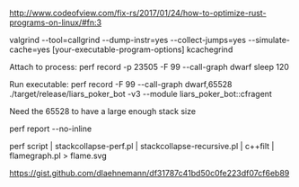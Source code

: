 <http://www.codeofview.com/fix-rs/2017/01/24/how-to-optimize-rust-programs-on-linux/#fn:3>

valgrind --tool=callgrind --dump-instr=yes --collect-jumps=yes --simulate-cache=yes <path-to-your-executable> [your-executable-program-options]
kcachegrind

Attach to process:
perf record -p 23505 -F 99 --call-graph dwarf sleep 120

Run executable:
perf record -F 99 --call-graph dwarf,65528 ./target/release/liars_poker_bot -v3 --module liars_poker_bot::cfragent

Need the 65528 to have a large enough stack size


 perf report --no-inline

 perf script | stackcollapse-perf.pl | stackcollapse-recursive.pl | c++filt | flamegraph.pl > flame.svg

 https://gist.github.com/dlaehnemann/df31787c41bd50c0fe223df07cf6eb89